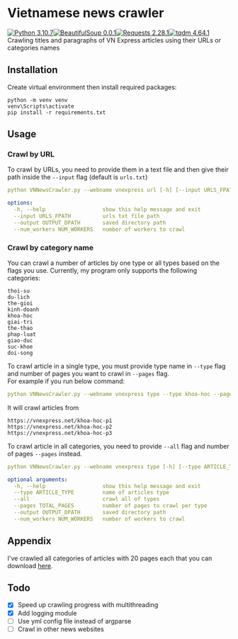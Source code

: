 # Vietnamese news crawler
[![Python 3.10.7](https://img.shields.io/badge/python-3.10.7-blue)](https://www.python.org/downloads/release/python-3107/)[![BeautifulSoup 0.0.1](https://img.shields.io/badge/BeautifulSoup-0.0.1-purple)](https://pypi.org/project/bs4/)[![Requests 2.28.1](https://img.shields.io/badge/Requests-2.28.1-black)](https://pypi.org/project/requests/)[![tqdm 4.64.1](https://img.shields.io/badge/tqdm-4.64.1-orange)](https://pypi.org/project/tqdm/)   
Crawling titles and paragraphs of VN Express articles using their URLs or categories names 

## Installation
Create virtual environment then install required packages:
```
python -m venv venv
venv\Scripts\activate
pip install -r requirements.txt
```

## Usage
### Crawl by URL
To crawl by URLs, you need to provide them in a text file and then give their path inside the `--input` flag (default is `urls.txt`)  
```yaml
python VNNewsCrawler.py --webname vnexpress url [-h] [--input URLS_FPATH] [--output OUTPUT_DPATH] [--num_workers NUM_WORKERS]

options:
  -h, --help                  show this help message and exit
  --input URLS_FPATH          urls txt file path
  --output OUTPUT_DPATH       saved directory path
  --num_workers NUM_WORKERS   number of workers to crawl
```

### Crawl by category name
You can crawl a number of articles by one type or all types based on the flags you use. Currently, my program only supports the following categories:
```
thoi-su
du-lich
the-gioi
kinh-doanh
khoa-hoc
giai-tri
the-thao
phap-luat
giao-duc
suc-khoe
doi-song
```  
To crawl article in a single type, you must provide type name in `--type` flag and number of pages you want to crawl in `--pages` flag.  
For example if you run below command:  
```yaml
python VNNewsCrawler.py --webname vnexpress type --type khoa-hoc --pages 3
```  
It will crawl articles from
```
https://vnexpress.net/khoa-hoc-p1
https://vnexpress.net/khoa-hoc-p2
https://vnexpress.net/khoa-hoc-p3
```
To crawl article in all categories, you need to provide `--all` flag and number of pages `--pages` instead.  
```yaml
python VNNewsCrawler.py --webname vnexpress type [-h] [--type ARTICLE_TYPE] [--all] [--pages TOTAL_PAGES] [--output OUTPUT_DPATH] [--num_workers NUM_WORKERS]

optional arguments:
  -h, --help                  show this help message and exit
  --type ARTICLE_TYPE         name of articles type
  --all                       crawl all of types
  --pages TOTAL_PAGES         number of pages to crawl per type
  --output OUTPUT_DPATH       saved directory path
  --num_workers NUM_WORKERS   number of workers to crawl
```

## Appendix
I've crawled all categories of articles with 20 pages each that you can download [here](https://drive.google.com/file/d/1zgS3nldOGW90QKgumNtbarScqtycTLsz/view?usp=sharing).
## Todo
- [x] Speed up crawling progress with multithreading
- [x] Add logging module
- [ ] Use yml config file instead of argparse
- [ ] Crawl in other news websites
